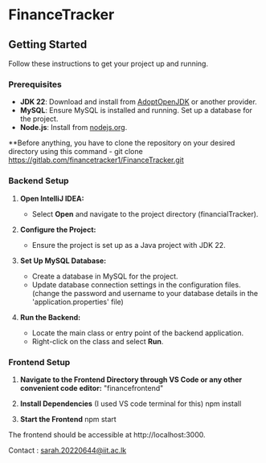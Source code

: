 # FinanceTracker

## Getting Started

Follow these instructions to get your project up and running.

### Prerequisites

- **JDK 22**: Download and install from [AdoptOpenJDK](https://adoptium.net/) or another provider.
- **MySQL**: Ensure MySQL is installed and running. Set up a database for the project.
- **Node.js**: Install from [nodejs.org](https://nodejs.org/).

**Before anything, you have to clone the repository on your desired directory using this command -  git clone https://gitlab.com/financetracker1/FinanceTracker.git

### Backend Setup

1. **Open IntelliJ IDEA:**
   - Select **Open** and navigate to the project directory (financialTracker).

2. **Configure the Project:**
   - Ensure the project is set up as a Java project with JDK 22.

3. **Set Up MySQL Database:**
   - Create a database in MySQL for the project.
   - Update database connection settings in the configuration files. (change the password and username to your database details in the 'application.properties' file)

4. **Run the Backend:**
   - Locate the main class or entry point of the backend application.
   - Right-click on the class and select **Run**.

### Frontend Setup

1. **Navigate to the Frontend Directory through VS Code or any other convenient code editor:**
   "financefrontend"

2. **Install Dependencies** (I used VS code terminal for this)
    npm install

3. **Start the Frontend**
    npm start

The frontend should be accessible at http://localhost:3000.

Contact : sarah.20220644@iit.ac.lk

